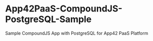 App42PaaS-CompoundJS-PostgreSQL-Sample
======================================

Sample CompoundJS App with PostgreSQL for App42 PaaS Platform
